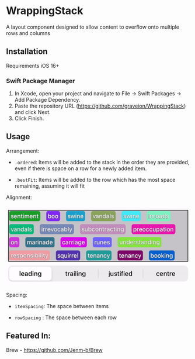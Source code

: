 # WrappingStack
A layout component designed to allow content to overflow onto multiple rows and columns


## Installation
Requirements iOS 16+

### Swift Package Manager 
1. In Xcode, open your project and navigate to File → Swift Packages → Add Package Dependency.
2. Paste the repository URL (https://github.com/graveion/WrappingStack) and click Next.
4. Click Finish.

## Usage

Arrangement:
* `.ordered`: Items will be added to the stack in the order they are provided, even if there is space on a row for a newly added item.

* `.bestFit`: Items will be added to the row which has the most space remaining, assuming it will fit 

Alignment:

![Alignment](./alignment.gif?raw=true)


Spacing:
* `itemSpacing`: The space between items

* `rowSpacing` : The space between each row

## Featured In:

Brew - https://github.com/Jenm-b/Brew 

